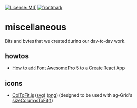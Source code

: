 [![License: MIT](https://img.shields.io/badge/License-MIT-yellow.svg)](https://opensource.org/licenses/MIT)
[![frontmark](https://img.shields.io/badge/powered%20by-frontmark-lightgrey.svg)](https://www.frontmark.de/)

# miscellaneous

Bits and bytes that we created during our day-to-day work.

## howtos

- [How to add Font Awesome Pro 5 to a Create React App](howtos/add-font-awesome-pro-5-to-create-react-app.md)

## icons

- [ColToFit.js](icons/ColToFit.js) ([svg](icons/ColToFit.svg)) ([png](icons/ColToFit.png)) (designed to be used with ag-Grid's [sizeColumnsToFit()](https://www.ag-grid.com/documentation/javascript/column-sizing/))
